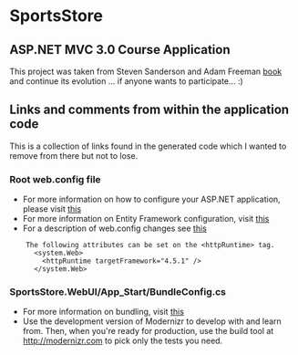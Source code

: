 # SportsStore

## ASP.NET MVC 3.0 Course Application

This project was taken from Steven Sanderson and Adam Freeman [book](http://www.amazon.com/Pro-ASP-NET-MVC-3-Framework/dp/1430234040) and continue its evolution ... if anyone wants to participate... :)

## Links and comments from within the application code

This is a collection of links found in the generated code which I wanted to remove from there but not to lose.

### Root web.config file

* For more information on how to configure your ASP.NET application, please visit [this](http://go.microsoft.com/fwlink/?LinkId=152368)
* For more information on Entity Framework configuration, visit [this](http://go.microsoft.com/fwlink/?LinkID=237468)
* For a description of web.config changes see [this](http://go.microsoft.com/fwlink/?LinkId=235367)
```
    The following attributes can be set on the <httpRuntime> tag.
      <system.Web>
        <httpRuntime targetFramework="4.5.1" />
      </system.Web>
```

### SportsStore.WebUI/App_Start/BundleConfig.cs

* For more information on bundling, visit [this](http://go.microsoft.com/fwlink/?LinkId=301862)
* Use the development version of Modernizr to develop with and learn from. Then, when you're
  ready for production, use the build tool at http://modernizr.com to pick only the tests you need.
